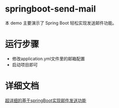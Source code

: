 # springboot-send-mail
本 demo 主要演示了 Spring Boot 轻松实现发送邮件功能。

# 运行步骤
- 修改application.yml文件里的邮箱配置
- 启动项目即可
# 详细文档
[超详细的基于springBoot实现邮件发送功能](https://blog.csdn.net/qq_30859353/article/details/116302648?spm=1001.2014.3001.5501)